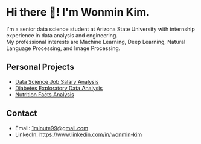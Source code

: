 # Hi there 👋! I'm Wonmin Kim.

I'm a senior data science student at Arizona State University with internship experience in data analysis and engineering.  
My professional interests are Machine Learning, Deep Learning, Natural Language Processing, and Image Processing.

## Personal Projects

- [Data Science Job Salary Analysis](https://github.com/1minute99/DataScience-Job-Salary-Analysis)
- [Diabetes Exploratory Data Analysis](https://github.com/1minute99/Diabetes-EDA?tab=readme-ov-file#diabetes-exploratory-data-analysis)
- [Nutrition Facts Analysis](https://github.com/1minute99/Nutrition-Facts-Analysis)

## Contact
- Email: 1minute99@gmail.com
- LinkedIn: https://www.linkedin.com/in/wonmin-kim
<!--
**1minute99/1minute99** is a ✨ _special_ ✨ repository because its `README.md` (this file) appears on your GitHub profile.

Here are some ideas to get you started:

- 🔭 I’m currently working on ...
- 🌱 I’m currently learning ...
- 👯 I’m looking to collaborate on ...
- 🤔 I’m looking for help with ...
- 💬 Ask me about ...
- 📫 How to reach me: ...
- 😄 Pronouns: ...
- ⚡ Fun fact: ...
-->
